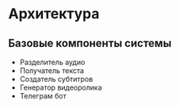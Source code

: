 # Архитектура

## Базовые компоненты системы
- Разделитель аудио
- Получатель текста
- Создатель субтитров
- Генератор видеоролика
- Телеграм бот